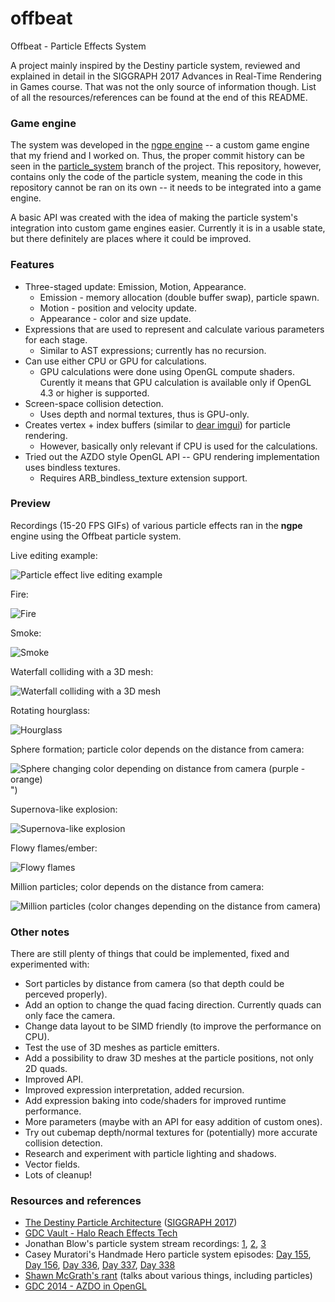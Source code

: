 # offbeat

Offbeat - Particle Effects System

A project mainly inspired by the Destiny particle system, reviewed and explained in detail in the SIGGRAPH 2017 Advances in Real-Time Rendering in Games course. That was not the only source of information though. List of all the resources/references can be found at the end of this README.

### Game engine

The system was developed in the [ngpe engine](https://github.com/2-tuple/Engine) -- a custom game engine that my friend and I worked on. Thus, the proper commit history can be seen in the [particle_system](https://github.com/2-tuple/Engine/tree/particle_system) branch of the project. This repository, however, contains only the code of the particle system, meaning the code in this repository cannot be ran on its own -- it needs to be integrated into a game engine.

A basic API was created with the idea of making the particle system's integration into custom game engines easier. Currently it is in a usable state, but there definitely are places where it could be improved.

### Features

* Three-staged update: Emission, Motion, Appearance.
    * Emission - memory allocation (double buffer swap), particle spawn.
    * Motion - position and velocity update.
    * Appearance - color and size update.
* Expressions that are used to represent and calculate various parameters for each stage.
    * Similar to AST expressions; currently has no recursion.
* Can use either CPU or GPU for calculations.
    * GPU calculations were done using OpenGL compute shaders. Curently it means that GPU calculation is available only if OpenGL 4.3 or higher is supported.
* Screen-space collision detection.
    * Uses depth and normal textures, thus is GPU-only.
* Creates vertex + index buffers (similar to [dear imgui](https://github.com/ocornut/imgui)) for particle rendering.
    * However, basically only relevant if CPU is used for the calculations.
* Tried out the AZDO style OpenGL API -- GPU rendering implementation uses bindless textures.
    * Requires ARB_bindless_texture extension support.

### Preview

Recordings (15-20 FPS GIFs) of various particle effects ran in the **ngpe** engine using the Offbeat particle system.

Live editing example:

![Particle effect live editing example](img/editing.gif)
  
Fire:

![Fire](img/fire.gif)
  
Smoke:

![Smoke](img/smoke.gif)
  
Waterfall colliding with a 3D mesh:

![Waterfall colliding with a 3D mesh](img/waterfall_collision.gif)
  
Rotating hourglass:

![Hourglass](img/hourglass.gif)
  
Sphere formation; particle color depends on the distance from camera:

![Sphere changing color depending on distance from camera (purple - orange)](img/purple_orange_sphere.gif)")
  
Supernova-like explosion:

![Supernova-like explosion](img/supernova.gif)
  
Flowy flames/ember:

![Flowy flames](img/flowy_flames.gif)
  
Million particles; color depends on the distance from camera:

![Million particles (color changes depending on the distance from camera)](img/million.gif)

### Other notes

There are still plenty of things that could be implemented, fixed and experimented with:
* Sort particles by distance from camera (so that depth could be perceved properly).
* Add an option to change the quad facing direction. Currently quads can only face the camera.
* Change data layout to be SIMD friendly (to improve the performance on CPU).
* Test the use of 3D meshes as particle emitters.
* Add a possibility to draw 3D meshes at the particle positions, not only 2D quads.
* Improved API.
* Improved expression interpretation, added recursion.
* Add expression baking into code/shaders for improved runtime performance.
* More parameters (maybe with an API for easy addition of custom ones).
* Try out cubemap depth/normal textures for (potentially) more accurate collision detection.
* Research and experiment with particle lighting and shadows.
* Vector fields.
* Lots of cleanup!

### Resources and references

* [The Destiny Particle Architecture](https://advances.realtimerendering.com/s2017/Destiny_Particle_Architecture_Siggraph_Advances_2017.pptx) ([SIGGRAPH 2017](https://advances.realtimerendering.com/s2017/index.html))
* [GDC Vault - Halo Reach Effects Tech](https://www.gdcvault.com/play/1014347/HALO-REACH-Effects)
* Jonathan Blow's particle system stream recordings: [1](https://www.youtube.com/watch?v=bFY-aOPnqEI), [2](https://www.youtube.com/watch?v=5c-mtq_WjaE), [3](https://www.youtube.com/watch?v=pAsFngEL8eI)
* Casey Muratori's Handmade Hero particle system episodes: [Day 155](https://guide.handmadehero.org/code/day155), [Day 156](https://guide.handmadehero.org/code/day156), [Day 336](https://guide.handmadehero.org/code/day336), [Day 337](https://guide.handmadehero.org/code/day337), [Day 338](https://guide.handmadehero.org/code/day338)
* [Shawn McGrath's rant](https://www.youtube.com/watch?v=q4nUK0EBzmI) (talks about various things, including particles)
* [GDC 2014 - AZDO in OpenGL](https://www.youtube.com/watch?v=K70QbvzB6II)

